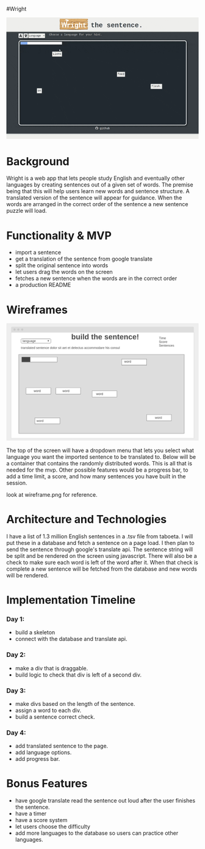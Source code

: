 #Wright

![](wright.gif)

# Background

Wright is a web app that lets people study English and eventually other languages by creating sentences out of a given set of words. The premise being that this will help users learn new words and sentence structure. A translated version of the sentence will appear for guidance.  When the words are arranged in the correct order of the sentence a new sentence puzzle will load. 

# Functionality & MVP

- import a sentence
- get a translation of the sentence from google translate
- split the original sentence into words
- let users drag the words on the screen
- fetches a new sentence when the words are in the correct order
- a production README

# Wireframes

![](wireframe.png)

The top of the screen will have a dropdown menu that lets you select what language you want the imported sentence to be translated to. Below will be a container that contains the randomly distributed words. This is all that is needed for the mvp. Other possible features would be a progress bar, to add a time limit, a score, and how many sentences you have built in the session. 

look at wireframe.png for reference.

# Architecture and Technologies

I have a list of 1.3 million English sentences in a .tsv file from taboeta. I will put these in a database and fetch a sentence on a page load. I then plan to send the sentence through google's translate api. The sentence string will be split and be rendered on the screen using javascript. There will also be a check to make sure each word is left of the word after it. When that check is complete a new sentence will be fetched from the database and new words will be rendered.

# Implementation Timeline

### Day 1: 
- build a skeleton
- connect with the database and translate api. 

### Day 2: 
- make a div that is draggable.
- build logic to check that div is left of a second div.

### Day 3: 
- make divs based on the length of the sentence. 
- assign a word to each div.
- build a sentence correct check.

### Day 4:
- add translated sentence to the page.
- add language options.
- add progress bar.

# Bonus Features
- have google translate read the sentence out loud after the user finishes the sentence.
- have a timer
- have a score system
- let users choose the difficulty
- add more languages to the database so users can practice other languages.

